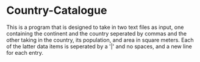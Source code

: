 # Country-Catalogue

This is a program that is designed to take in two text files as input, one containing the continent and the country seperated by commas
and the other taking in the country, its population, and area in square meters. Each of the latter data items is seperated by
a '|' and no spaces, and a new line for each entry. 